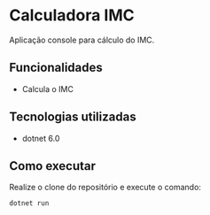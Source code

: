 # Calculadora IMC

Aplicação console para cálculo do IMC.

## Funcionalidades

- Calcula o IMC

## Tecnologias utilizadas

- dotnet 6.0

## Como executar

Realize o clone do repositório e execute o comando:

```
dotnet run
```